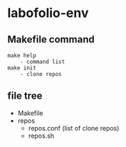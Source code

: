 # labofolio-env

## Makefile command

```
make help
    - command list
make init
    - clone repos
```

## file tree

- Makefile
- repos
  - repos.conf (list of clone repos)
  - repos.sh